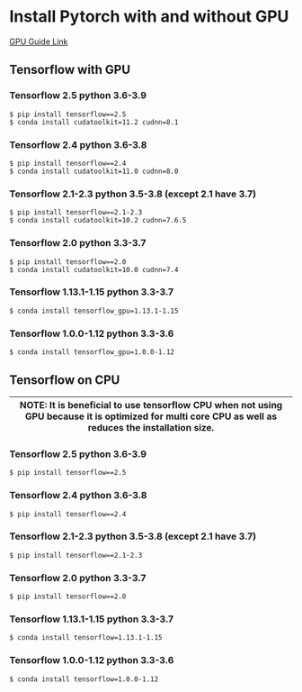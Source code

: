 # Install Pytorch with and without GPU

[GPU Guide Link](https://www.tensorflow.org/install/source#linux)

## Tensorflow  with GPU

### Tensorflow 2.5  python 3.6-3.9

```shell
$ pip install tensorflow==2.5
$ conda install cudatoolkit=11.2 cudnn=8.1
```

### Tensorflow 2.4 python 3.6-3.8

```shell
$ pip install tensorflow==2.4
$ conda install cudatoolkit=11.0 cudnn=8.0
```

### Tensorflow 2.1-2.3 python 3.5-3.8 (except 2.1 have 3.7)

```shell
$ pip install tensorflow==2.1-2.3
$ conda install cudatoolkit=10.2 cudnn=7.6.5
```

### Tensorflow 2.0 python 3.3-3.7

```shell
$ pip install tensorflow==2.0
$ conda install cudatoolkit=10.0 cudnn=7.4
```

### Tensorflow 1.13.1-1.15 python 3.3-3.7

```shell
$ conda install tensorflow_gpu=1.13.1-1.15
```

### Tensorflow 1.0.0-1.12 python  3.3-3.6

```shell
$ conda install tensorflow_gpu=1.0.0-1.12
```

## Tensorflow on CPU

|NOTE: It is beneficial to use tensorflow CPU when not using GPU because it is optimized for multi core CPU as well as reduces the installation size. |
|---|

### Tensorflow 2.5  python 3.6-3.9

```shell
$ pip install tensorflow==2.5
```

### Tensorflow 2.4 python 3.6-3.8

```shell
$ pip install tensorflow==2.4
```

### Tensorflow 2.1-2.3 python 3.5-3.8 (except 2.1 have 3.7)

```shell
$ pip install tensorflow==2.1-2.3
```

### Tensorflow 2.0 python 3.3-3.7

```shell
$ pip install tensorflow==2.0
```

### Tensorflow 1.13.1-1.15 python 3.3-3.7

```shell
$ conda install tensorflow=1.13.1-1.15
```

### Tensorflow 1.0.0-1.12 python  3.3-3.6

```shell
$ conda install tensorflow=1.0.0-1.12
```



